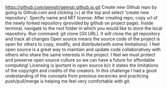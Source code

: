https://github.com/gemstr/gemstr.github.io.git
Create new Github repo by going to Github.com and clicking (+) at the top and select 'create new repository'. Specify name and MIT license. After creating repo, copy url of the newly forked repository (provided by github on project page). Inside terminal, navigate to the root folder in which you would like to store the local repository. Run command: git clone [Git URL]. It will clone the git repository and track all changes
Open source means the source code of the project is open for others to copy, modify, and distribute(with some limitations). I feel open source is a great way to maintain and update code collaborativey with others who share the same interests in the project. I feel we must protect and preserve open source culture so we can have a future for affordable computing! Licensing is iportant in open source b/c it states the limitations of the copyright and credits of the creators.
In this challenge I had a good undestanding of the concepts from previous excercies and practicing push/pull/merge is helping me feel very comfortable with git.